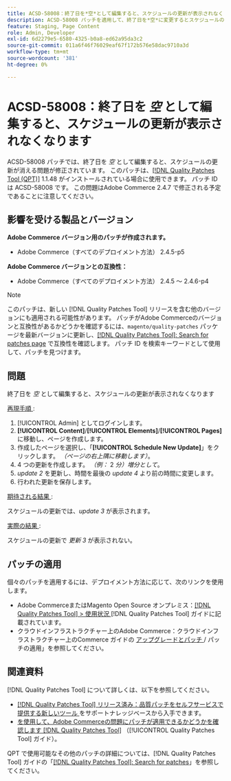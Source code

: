 ```yaml
---
title: ACSD-58008：終了日を*空*として編集すると、スケジュールの更新が表示されなくなります
description: ACSD-58008 パッチを適用して、終了日を*空*に変更するとスケジュールの更新が消えるAdobe Commerceの問題を修正してください。
feature: Staging, Page Content
role: Admin, Developer
exl-id: 6d2279e5-6580-4325-b0a8-ed62a95da3c2
source-git-commit: 011a6f46f76029eaf67f172b576e58dac9710a3d
workflow-type: tm+mt
source-wordcount: '381'
ht-degree: 0%

---
```


# ACSD-58008：終了日を *空* として編集すると、スケジュールの更新が表示されなくなります

ACSD-58008 パッチでは、終了日を *空* として編集すると、スケジュールの更新が消える問題が修正されています。 このパッチは、[[!DNL Quality Patches Tool (QPT)]](https://experienceleague.adobe.com/en/docs/commerce-operations/tools/quality-patches-tool/quality-patches-tool-to-self-serve-quality-patches) 1.1.48 がインストールされている場合に使用できます。 パッチ ID は ACSD-58008 です。 この問題はAdobe Commerce 2.4.7 で修正される予定であることに注意してください。

## 影響を受ける製品とバージョン

**Adobe Commerce バージョン用のパッチが作成されます。**

* Adobe Commerce（すべてのデプロイメント方法） 2.4.5-p5

**Adobe Commerce バージョンとの互換性：**

* Adobe Commerce（すべてのデプロイメント方法） 2.4.5 ～ 2.4.6-p4

>[!NOTE]
>
>このパッチは、新しい [!DNL Quality Patches Tool] リリースを含む他のバージョンにも適用される可能性があります。 パッチがAdobe Commerceのバージョンと互換性があるかどうかを確認するには、`magento/quality-patches` パッケージを最新バージョンに更新し、[[!DNL Quality Patches Tool]: Search for patches page](https://experienceleague.adobe.com/tools/commerce-quality-patches/index.html) で互換性を確認します。 パッチ ID を検索キーワードとして使用して、パッチを見つけます。

## 問題

終了日を *空* として編集すると、スケジュールの更新が表示されなくなります

<u> 再現手順 </u>:

1. [!UICONTROL Admin] としてログインします。
1. **[!UICONTROL Content]**/**[!UICONTROL Elements]**/**[!UICONTROL Pages]** に移動し、ページを作成します。
1. 作成したページを選択し、「**[!UICONTROL Schedule New Update]**」をクリックします。 *（ページの右上隅に移動します）*。
1. 4 つの更新を作成します。 *（例：* 2 *分）増分として*。
1. *update 2* を更新し、時間を最後の *update 4* より前の時間に変更します。
1. 行われた更新を保存します。

<u> 期待される結果 </u>:

スケジュールの更新では、*update 3* が表示されます。

<u> 実際の結果 </u>:

スケジュールの更新で *更新 3* が表示されない。

## パッチの適用

個々のパッチを適用するには、デプロイメント方法に応じて、次のリンクを使用します。

* Adobe CommerceまたはMagento Open Source オンプレミス：[[!DNL Quality Patches Tool] > 使用状況 ](/help/tools/quality-patches-tool/usage.md) [!DNL Quality Patches Tool] ガイドに記載されています。
* クラウドインフラストラクチャー上のAdobe Commerce：クラウドインフラストラクチャー上のCommerce ガイドの [ アップグレードとパッチ ](https://experienceleague.adobe.com/docs/commerce-cloud-service/user-guide/develop/upgrade/apply-patches.html)/ パッチの適用」を参照してください。

## 関連資料

[!DNL Quality Patches Tool] について詳しくは、以下を参照してください。

* [[!DNL Quality Patches Tool]  リリース済み：品質パッチをセルフサービスで提供する新しいツール ](https://experienceleague.adobe.com/en/docs/commerce-operations/tools/quality-patches-tool/quality-patches-tool-to-self-serve-quality-patches) をサポートナレッジベースから入手できます。
* [ を使用して、Adobe Commerceの問題にパッチが適用できるかどうかを確認します  [!DNL Quality Patches Tool]](/help/tools/quality-patches-tool/patches-available-in-qpt/check-patch-for-magento-issue-with-magento-quality-patches.md) （[!UICONTROL Quality Patches Tool] ガイド）。


QPT で使用可能なその他のパッチの詳細については、[!DNL Quality Patches Tool] ガイドの「[[!DNL Quality Patches Tool]: Search for patches](https://experienceleague.adobe.com/tools/commerce-quality-patches/index.html)」を参照してください。
